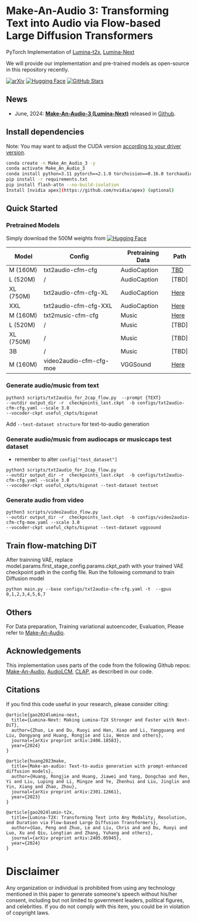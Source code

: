 # Make-An-Audio 3: Transforming Text into Audio via Flow-based Large Diffusion Transformers

PyTorch Implementation of [Lumina-t2x](https://arxiv.org/abs/2405.05945), [Lumina-Next](https://github.com/Alpha-VLLM/Lumina-T2X/blob/main/assets/lumina-next.pdf)

We will provide our implementation and pre-trained models as open-source in this repository recently.

[![arXiv](https://img.shields.io/badge/arXiv-Paper-<COLOR>.svg)](https://arxiv.org/abs/2305.18474)
[![Hugging Face](https://img.shields.io/badge/%F0%9F%A4%97%20Hugging%20Face-blue)](https://huggingface.co/spaces/AIGC-Audio/Make-An-Audio-3)
[![GitHub Stars](https://img.shields.io/github/stars/Text-to-Audio/Make-An-Audio-3?style=social)](https://github.com/Text-to-Audio/Make-An-Audio-3)


## News
- June, 2024: **[Make-An-Audio-3 (Lumina-Next)](https://arxiv.org/abs/2405.05945)** released in [Github](https://github.com/Text-to-Audio/Make-An-Audio-3).

[//]: # (- May, 2024: **[Make-An-Audio-2]&#40;https://arxiv.org/abs/2207.06389&#41;** released in [Github]&#40;https://github.com/bytedance/Make-An-Audio-2&#41;.)
[//]: # (- August, 2023: **[Make-An-Audio]&#40;https://arxiv.org/abs/2301.12661&#41; &#40;ICML 2022&#41;** released in [Github]&#40;https://github.com/Text-to-Audio/Make-An-Audio&#41;. )

## Install dependencies

Note: You may want to adjust the CUDA version [according to your driver version](https://docs.nvidia.com/deploy/cuda-compatibility/#default-to-minor-version).

```bash
conda create -n Make_An_Audio_3 -y
conda activate Make_An_Audio_3
conda install python=3.11 pytorch==2.1.0 torchvision==0.16.0 torchaudio==2.1.0 pytorch-cuda=12.1 -c pytorch -c nvidia -y
pip install -r requirements.txt
pip install flash-attn --no-build-isolation
Install [nvidia apex](https://github.com/nvidia/apex) (optional)
```

## Quick Started
### Pretrained Models

Simply download the 500M weights from [![Hugging Face](https://img.shields.io/badge/%F0%9F%A4%97%20Hugging%20Face-blue)](https://huggingface.co/spaces/AIGC-Audio/Make-An-Audio-3/tree/main/useful_ckpts)

 Model     | Config                  | Pretraining Data |  Path  
|-----------|-------------------------|------------------|--------------------------------------------------------------------------------
| M (160M)  | txt2audio-cfm-cfg       | AudioCaption     |[TBD](https://huggingface.co/AIGC-Audio/Make-An-Audio-3/tree/main/text2audio/M)
| L (520M)  | /                       | AudioCaption     |[TBD]
| XL (750M) | txt2audio-cfm-cfg-XL    | AudioCaption     |[Here](https://huggingface.co/AIGC-Audio/Make-An-Audio-3/tree/main/text2audio/XL)
| XXL       | txt2audio-cfm-cfg-XXL   | AudioCaption     |[Here](https://huggingface.co/AIGC-Audio/Make-An-Audio-3/tree/main/text2audio/XXL)
| M (160M)  | txt2music-cfm-cfg       | Music            |[Here](https://huggingface.co/spaces/AIGC-Audio/Make-An-Audio-3/tree/main/useful_ckpts/music_generation)
| L (520M)  | /                       | Music            |[TBD]
| XL (750M) | /                       | Music            |[TBD]
| 3B        | /                       | Music            |[TBD]
| M (160M)  | video2audio-cfm-cfg-moe | VGGSound         |[Here](https://huggingface.co/spaces/AIGC-Audio/Make-An-Audio-3/tree/main/useful_ckpts/video2audio)
### Generate audio/music from text
```
python3 scripts/txt2audio_for_2cap_flow.py  --prompt {TEXT}
--outdir output_dir -r  checkpoints_last.ckpt  -b configs/txt2audio-cfm-cfg.yaml --scale 3.0 
--vocoder-ckpt useful_ckpts/bigvnat 
```
Add `--test-dataset structure` for text-to-audio generation

### Generate audio/music from audiocaps or musiccaps test dataset
- remember to alter `config["test_dataset"]`
```
python3 scripts/txt2audio_for_2cap_flow.py
--outdir output_dir -r  checkpoints_last.ckpt  -b configs/txt2audio-cfm-cfg.yaml --scale 3.0 
--vocoder-ckpt useful_ckpts/bigvnat --test-dataset testset
```

### Generate audio from video
```
python3 scripts/video2audio_flow.py 
--outdir output_dir -r  checkpoints_last.ckpt  -b configs/video2audio-cfm-cfg-moe.yaml --scale 3.0 
--vocoder-ckpt useful_ckpts/bigvnat --test-dataset vggsound 
```

## Train flow-matching DiT
After trainning VAE, replace model.params.first_stage_config.params.ckpt_path with your trained VAE checkpoint path in the config file.
Run the following command to train Diffusion model
```
python main.py --base configs/txt2audio-cfm-cfg.yaml -t  --gpus 0,1,2,3,4,5,6,7
```
## Others
For Data preparation, Training variational autoencoder, Evaluation, Please refer to [Make-An-Audio](https://github.com/liuhuadai/AudioLCM?tab=readme-ov-file#dataset-preparation).


## Acknowledgements
This implementation uses parts of the code from the following Github repos:
[Make-An-Audio](https://github.com/Text-to-Audio/Make-An-Audio),
[AudioLCM](https://github.com/Text-to-Audio/AudioLCM),
[CLAP](https://github.com/LAION-AI/CLAP),
as described in our code.


## Citations ##
If you find this code useful in your research, please consider citing:
```
@article{gao2024lumina-next,
  title={Lumina-Next: Making Lumina-T2X Stronger and Faster with Next-DiT},
  author={Zhuo, Le and Du, Ruoyi and Han, Xiao and Li, Yangguang and Liu, Dongyang and Huang, Rongjie and Liu, Wenze and others},
  journal={arXiv preprint arXiv:2406.18583},
  year={2024}
}
```

```
@article{huang2023make,
  title={Make-an-audio: Text-to-audio generation with prompt-enhanced diffusion models},
  author={Huang, Rongjie and Huang, Jiawei and Yang, Dongchao and Ren, Yi and Liu, Luping and Li, Mingze and Ye, Zhenhui and Liu, Jinglin and Yin, Xiang and Zhao, Zhou},
  journal={arXiv preprint arXiv:2301.12661},
  year={2023}
}
```

```
@article{gao2024lumin-t2x,
  title={Lumina-T2X: Transforming Text into Any Modality, Resolution, and Duration via Flow-based Large Diffusion Transformers},
  author={Gao, Peng and Zhuo, Le and Liu, Chris and and Du, Ruoyi and Luo, Xu and Qiu, Longtian and Zhang, Yuhang and others},
  journal={arXiv preprint arXiv:2405.05945},
  year={2024}
}

```

# Disclaimer ##
Any organization or individual is prohibited from using any technology mentioned in this paper to generate someone's speech without his/her consent, including but not limited to government leaders, political figures, and celebrities. If you do not comply with this item, you could be in violation of copyright laws.
